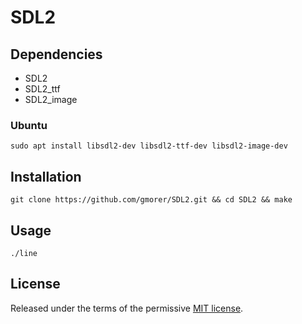 # SDL2

## Dependencies

- SDL2
- SDL2\_ttf
- SDL2\_image

### Ubuntu

```
sudo apt install libsdl2-dev libsdl2-ttf-dev libsdl2-image-dev
```

## Installation

```
git clone https://github.com/gmorer/SDL2.git && cd SDL2 && make
```

## Usage

```
./line
```

## License

Released under the terms of the permissive [MIT license](LICENSE).
